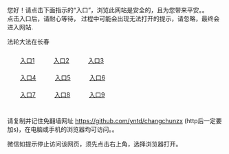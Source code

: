 您好！请点击下面指示的“入口”，浏览此网站是安全的，且为您带来平安。。 <br/>
点击入口后，请耐心等待， 过程中可能会出现无法打开的提示，请忽略，最终会进入网站. </br>

法轮大法在长春<br/>
<div style="padding:10px"><a style="margin:20px" target="_blank" href="https://d3bomuhr38qfgx.cloudfront.net/2Qpsp?kpwugbxc" id="ccLink1" rel="nofollow">入口1</a> <a target="_blank" style="margin:20px" href="https://df6w6v9wdpjdw.cloudfront.net/2Qpsp?bgrfdxyg" id="ccLink2" rel="nofollow">入口2</a> <a style="margin:20px" target="_blank" href="https://d2bljx03tthm30.cloudfront.net/2Qpsp?uvjxycso" id="ccLink3" rel="nofollow">入口3</a></div>

<div style="padding:10px" ><a style="margin:20px" target="_blank" href="https://d3bomuhr38qfgx.cloudfront.net/2Qpsp?kpwugbxc" id="ccLink4" rel="nofollow">入口4</a> <a style="margin:20px" href="https://df6w6v9wdpjdw.cloudfront.net/2Qpsp?bgrfdxyg" target="_blank" id="ccLink5" rel="nofollow">入口5</a> <a style="margin:20px" href="https://d2bljx03tthm30.cloudfront.net/2Qpsp?uvjxycso" target="_blank" id="ccLink6" rel="nofollow">入口6</a></div>

<div style="padding:10px"><a style="margin:20px" target="_blank" href="https://d3bomuhr38qfgx.cloudfront.net/2Qpsp?kpwugbxc" id="ccLink7" rel="nofollow">入口7</a> <a style="margin:20px" href="https://df6w6v9wdpjdw.cloudfront.net/2Qpsp?bgrfdxyg" target="_blank" id="ccLink8" rel="nofollow">入口8</a> <a style="margin:20px" target="_blank" href="https://d2bljx03tthm30.cloudfront.net/2Qpsp?uvjxycso" id="ccLink9" rel="nofollow">入口9</a></div>

<br/>



请复制并记住免翻墙网址 https://github.com/yntd/changchunzx (http后一定要加s)，在电脑或手机的浏览器均可访问。。<br/>

微信如提示停止访问该网页，须先点击右上角，选择浏览器打开。

